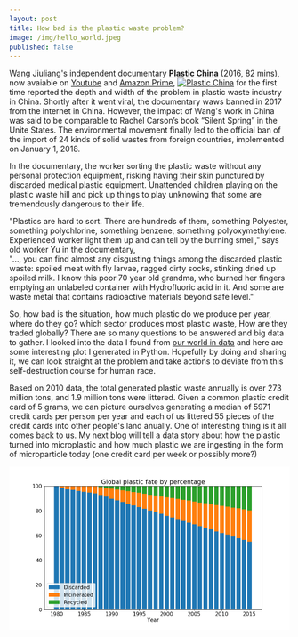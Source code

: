 ```yaml
---
layout: post
title: How bad is the plastic waste problem?
image: /img/hello_world.jpeg
published: false
---
```

Wang Jiuliang's independent documentary [**Plastic China**](https://www.youtube.com/watch?v=OJrVYB15aFA) 
(2016, 82 mins), now avaiable on [Youtube](http://www.youtube.com) and [Amazon Prime](https://www.amazon.com/Prime-Video/), [![Plastic China](https://img.youtube.com/vi/OJrVYB15aFA/0.jpg)](https://www.youtube.com/watch?v=OJrVYB15aFA) for the first time reported the depth and width of the problem in plastic waste industry in China. Shortly after it went viral, the documentary waws banned in 2017 from the internet in China. However, the impact of Wang's work in China was said to be comparable to Rachel Carson’s book “Silent Spring” in the Unite States. The environmental movement finally led to the official ban of the import of 24 kinds of solid wastes from foreign countries, implemented on January 1, 2018.

In the documentary, the worker sorting the plastic waste without any personal protection equipment, risking having their skin punctured by discarded medical plastic equipment. Unattended children playing on the plastic waste hill and pick up things to play unknowing that some are tremendously dangerous to their life.

"Plastics are hard to sort. There are hundreds of them, something Polyester, something polychlorine, something benzene, something polyoxymethylene. Experienced worker light them up and can tell by the burning smell," says old worker Yu in the documentary,   
"..., you can find almost any disgusting things among the discarded plastic waste: spoiled meat with fly larvae, ragged dirty socks, stinking dried up spoiled milk. I know this poor 70 year old grandma, who burned her fingers emptying an unlabeled container with Hydrofluoric acid in it. And some are waste metal that contains radioactive materials beyond safe level." 


So, how bad is the situation, how much plastic do we produce per year, where do they go? which sector produces most plastic waste, How are they traded globally?  There are so many questions to be answered and big data to gather. I looked into the data I found from [our world in data](https://ourworldindata.org/) and here are some interesting plot I generated in Python. Hopefully by doing and sharing it, we can look straight at the problem and take actions to deviate from this self-destruction course for human race.   

Based on 2010 data, the total generated plastic waste annually is over 273 million tons, and 1.9 million tons were littered. Given a common plastic credit card of 5 grams, we can picture ourselves generating a median of 5971 credit cards per person per year and each of us littered 55 pieces of the credit cards into other people's land anually. One of interesting thing is it all comes back to us. My next blog will tell a data story about how the plastic turned into microplastic and how much plastic we are ingesting in the form of microparticle today (one credit card per week or possibly more?)                                      

![Plastic fate](https://github.com/qianjing2020/qianjing2020.github.io/raw/master/plots/plastic_waste/plot_bar_plastic_fate.png)

[Plastic China]: https://www.youtube.com/watch?v=OJrVYB15aFA
